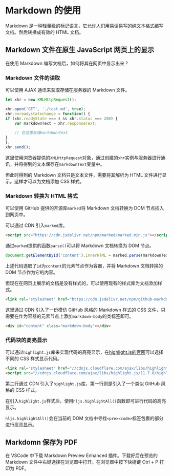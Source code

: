 # Markdown 的使用

Markdown 是一种轻量级的标记语言，它允许人们用易读易写的纯文本格式编写文档。然后转换成有效的 HTML 文档。

## Markdown 文件在原生 JavaScript 网页上的显示

在使用 Markdown 编写文档后，如何将其在网页中显示出来？

### Markdown 文件的读取

可以使用 AJAX 通讯来获取存储在服务器的 Markdown 文件。

```javascript
let xhr = new XMLHttpRequest();

xhr.open('GET', './test.md', true);
xhr.onreadystatechange = function() {
if (xhr.readyState === 4 && xhr.status === 200) {
    var markdownText = xhr.responseText;
    
    // 在这里处理markdownText
}
};
xhr.send();
```

这里使用浏览器提供的`XMLHttpRequest`对象，通过创建的`xhr`实例与服务器进行通讯，并将得到的文本保存在`markdownText`变量中。

但此时得到的 Markdown 文档只是文本文件，需要将其解析为 HTML 文件进行显示。这样才可以为文档添加 CSS 样式。

### Markdown 转换为 HTML 格式

可以使用 GitHub 提供的开源库`marked`将 Markdown 文档转换为 DOM 节点插入到网页中。

可以通过 CDN 引入`marked`库。

```html
<script src="https://cdn.jsdelivr.net/npm/marked/marked.min.js"></script>
```

通过`marked`提供的函数`parse()`可以将 Markdown 文档转换为 DOM 节点。

```javascript
document.getElementById('content').innerHTML = marked.parse(markdownText);
```

上述代码选取了`id`为`content`的元素节点作为容器，并将 Markdown 文档转换的 DOM 节点作为它的内容。

但现在在网页上展示的文档是没有样式的，可以使用现有的样式库为文档添加样式。

```html
<link rel="stylesheet" href="https://cdn.jsdelivr.net/npm/github-markdown-css/github-markdown.min.css">
```

这里通过 CDN 引入了一份模仿 GitHub 风格的 Markdown 样式的 CSS 文件，只需要在作为容器的元素节点上添加`markdown-body`的类标签即可。

```html
<div id="content" class="markdown-body"></div>
```
### 代码块的高亮显示

可以通过`highlight.js`库来实现代码的高亮显示，在[highlight.js的官网](https://highlightjs.org/)可以选择不同的 CSS 样式显示代码。

```html
<link rel="stylesheet" href="//cdnjs.cloudflare.com/ajax/libs/highlight.js/11.7.0/styles/github.min.css">
<script src="//cdnjs.cloudflare.com/ajax/libs/highlight.js/11.7.0/highlight.min.js"></script>
```

第二行通过 CDN 引入了`highlight.js`库，第一行则是引入了一个类似 GitHub 风格的 CSS 样式。

在引入`highlight.js`样式后，使用`hljs.highlightAll()`函数即可进行代码的高亮显示。  

`hljs.highlightAll()`会在当前的 DOM 文档中寻找`<pre><code>`标签包裹的部分进行高亮显示。

## Markdomn 保存为 PDF

在 VSCode 中下载 Markdown Preview Enhanced 插件。下载好后在预览的 Markdown 文件中右键选择在浏览器中打开。在浏览器中按下快捷键 Ctrl + P 打印为 PDF。